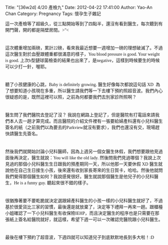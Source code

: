 Title: "[36w2d] 4/20 產檢九"
Date: 2012-04-22 17:41:00
Author: Yao-An Chan
Category: Pregnancy
Tags: 懷孕生子雜記


<div class='post'>
<span class="Apple-style-span" style="color: #191919; font-family: Calibri;"><span class="Apple-style-span" style="font-size: 14px; line-height: 20px;">這一次產檢等了超級久，從三點開始等到了四點半，還沒有看到醫生，每次聽到有開門聲，開的都是隔壁房間。&gt;"&lt;</span></span><br /><span class="Apple-style-span" style="color: #191919; font-family: Calibri;"><span class="Apple-style-span" style="font-size: 14px; line-height: 20px;"><br /></span></span><br /><span class="Apple-style-span" style="color: #191919; font-family: Calibri;"><span class="Apple-style-span" style="font-size: 14px; line-height: 20px;">這次體重增加兩磅，累計22磅，看來我最近想要一週增加一磅的理想破滅了。不過這次醫生對於血壓跟體重都很滿意的樣子，You blood pressure is good. Your weight is good. 上次</span></span><span class="Apple-style-span" style="color: #191919; font-family: Calibri; font-size: 14px; line-height: 20px;">b型鏈球菌檢查的結果也出來了，是negative，這樣到時候要生的時候可以少打一針，喔耶。</span><br /><span class="Apple-style-span" style="color: #191919; font-family: Calibri;"><span class="Apple-style-span" style="font-size: 14px; line-height: 20px;"><br /></span></span><br /><span class="Apple-style-span" style="color: #191919; font-family: Calibri;"><span class="Apple-style-span" style="font-size: 14px; line-height: 20px;">聽了小孩健康的心跳，Baby is definitely growing. 醫生好像每次都說這句話 XD &nbsp;為了想要知道小孩現在多重，所以醫生請我們等一下去樓下預約照超音波。我們內心很疑惑的是，既然這裡可以照，之前為何都要我們去別家診所照啊？</span></span><br /><span class="Apple-style-span" style="color: #191919; font-family: Calibri;"><span class="Apple-style-span" style="font-size: 14px; line-height: 20px;"><br /></span></span><br /><span class="Apple-style-span" style="color: #191919; font-family: Calibri;"><span class="Apple-style-span" style="font-size: 14px; line-height: 20px;">醫生問了我們醫院去登記了沒？ 我說在網路上登記了，但是醫院有打電話來請我們本人去一趟才算完成。而且醫院的介紹文件裡有一張要給婦產科還有小兒科醫生簽名的紙（之前我們以為要去的Parkview就沒有要求），我們也還沒有交，現場趕快請醫生先簽名。</span></span><br /><span class="Apple-style-span" style="color: #191919; font-family: Calibri;"><span class="Apple-style-span" style="font-size: 14px; line-height: 20px;"><br /></span></span><br /><span class="Apple-style-span" style="color: #191919; font-family: Calibri;"><span class="Apple-style-span" style="font-size: 14px; line-height: 20px;">然後我們就開始討論小兒科醫師，因為上週另一個女醫生休假，我們想要跟他見過面後再決定，醫生就說：You will like the old lady. 然後問我們見過哪個？我說上次見過的那個小兒科醫生生日跟我的預產期同一天，所以他那一天要休假 XD 醫生就說他在自己生日接生小孩，後來還有收到家長寄來的生日賀卡，哈哈。然後他就問我們覺得那個醫生如何？我說感覺很好。醫生就說那個醫生是他兒子的小兒科醫生，He is a funny guy. 聽起來很不錯的樣子。</span></span><br /><span class="Apple-style-span" style="color: #191919; font-family: Calibri;"><span class="Apple-style-span" style="font-size: 14px; line-height: 20px;"><br /></span></span><br /><span class="Apple-style-span" style="color: #191919; font-family: Calibri;"><span class="Apple-style-span" style="font-size: 14px; line-height: 20px;">很猶豫著要不要乾脆就決定選跟婦產科醫生的小孩一樣的小兒科醫生就好了，不過基於很愛貨比三家的習慣，最後還是就放棄了，決定等下禮拜一再來一趟。跟櫃檯小姐確認了一下小兒科醫生有收保險IEHP，而且決定醫生的程序也是只需要在那張紙上簽名給醫院就好，就這樣，希望下週一可以一次確認完醫院跟小兒科醫生。</span></span><br /><span class="Apple-style-span" style="color: #191919; font-family: Calibri;"><span class="Apple-style-span" style="font-size: 14px; line-height: 20px;"><br /></span></span><br /><span class="Apple-style-span" style="color: #191919; font-family: Calibri;"><span class="Apple-style-span" style="font-size: 14px; line-height: 20px;">最後在樓下預約了超音波，下週四就可以知道兒子到底默默地長到多大啦！:D</span></span></div>
